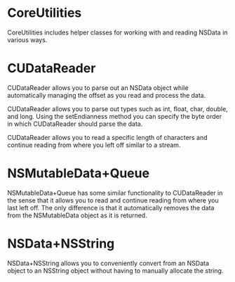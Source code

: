 # CoreUtilities
CoreUtilities includes helper classes for working with and reading NSData in various ways.

# CUDataReader
CUDataReader allows you to parse out an NSData object while automatically managing the offset
as you read and process the data.

CUDataReader allows you to parse out types such as int, float, char, double, and long. Using the
setEndianness method you can specify the byte order in which CUDataReader should parse the data.

CUDataReader allows you to read a specific length of characters and continue reading from where
you left off similar to a stream.

# NSMutableData+Queue
NSMutableData+Queue has some similar functionality to CUDataReader in the sense that it allows you to
read and continue reading from where you last left off. The only difference is that it automatically
removes the data from the NSMutableData object as it is returned.

# NSData+NSString
NSData+NSString allows you to conveniently convert from an NSData object to an NSString object without having
to manually allocate the string.
